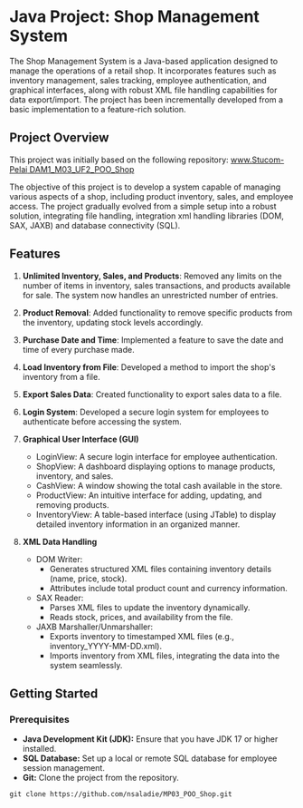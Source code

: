 # Java Project: Shop Management System

The Shop Management System is a Java-based application designed to manage the operations of a retail shop. It incorporates features such as inventory management, sales tracking, employee authentication, and graphical interfaces, along with robust XML file handling capabilities for data export/import. The project has been incrementally developed from a basic implementation to a feature-rich solution.

## Project Overview

This project was initially based on the following repository: [www.Stucom-Pelai DAM1_M03_UF2_POO_Shop](https://github.com/Stucom-Pelai/MP0485_RA4_POO_Shop.git)

The objective of this project is to develop a system capable of managing various aspects of a shop, including product inventory, sales, and employee access. The project gradually evolved from a simple setup into a robust solution, integrating file handling, integration xml handling libraries (DOM, SAX, JAXB) and database connectivity (SQL).

## Features
1) **Unlimited Inventory, Sales, and Products**: Removed any limits on the number of items in inventory, sales transactions, and products available for sale. The system now handles an unrestricted number of entries.
   
2) **Product Removal**: Added functionality to remove specific products from the inventory, updating stock levels accordingly.

3) **Purchase Date and Time**: Implemented a feature to save the date and time of every purchase made.

4) **Load Inventory from File**: Developed a method to import the shop's inventory from a file.

5) **Export Sales Data**: Created functionality to export sales data to a file.
  
6) **Login System**: Developed a secure login system for employees to authenticate before accessing the system.

7) **Graphical User Interface (GUI)**
   - LoginView: A secure login interface for employee authentication.
   - ShopView: A dashboard displaying options to manage products, inventory, and sales.
   - CashView: A window showing the total cash available in the store.
   - ProductView: An intuitive interface for adding, updating, and removing products.
   - InventoryView: A table-based interface (using JTable) to display detailed inventory information in an organized manner.

8) **XML Data Handling**
   - DOM Writer:
      - Generates structured XML files containing inventory details (name, price, stock).
      - Attributes include total product count and currency information.
   - SAX Reader:
      - Parses XML files to update the inventory dynamically.
      - Reads stock, prices, and availability from the file.
   - JAXB Marshaller/Unmarshaller:
      - Exports inventory to timestamped XML files (e.g., inventory_YYYY-MM-DD.xml).
      - Imports inventory from XML files, integrating the data into the system seamlessly.

## Getting Started
### Prerequisites
- **Java Development Kit (JDK):** Ensure that you have JDK 17 or higher installed.
- **SQL Database:** Set up a local or remote SQL database for employee session management.
- **Git:** Clone the project from the repository.
```
git clone https://github.com/nsaladie/MP03_POO_Shop.git
```
